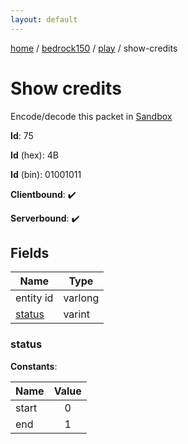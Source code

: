```yaml
---
layout: default
---
```


[home](/)  /  [bedrock150](/protocol/bedrock150)  /  [play](/protocol/bedrock150/play)  /  show-credits

# Show credits

Encode/decode this packet in [Sandbox](../../../sandbox/bedrock150#play.show_credits)

**Id**: 75

**Id** (hex): 4B

**Id** (bin): 01001011

**Clientbound**: ✔️

**Serverbound**: ✔️

## Fields

Name | Type
---|---
entity id | varlong
[status](#status) | varint

### status

**Constants**:

Name | Value
---|:---:
start | 0
end | 1
